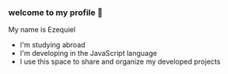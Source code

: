 ### welcome to my profile 💙

My name is Ezequiel

- I'm studying abroad
- I'm developing in the JavaScript language
- I use this space to share and organize my developed projects
